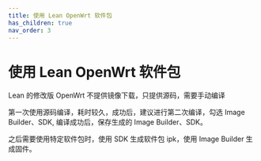 ```yaml
---
title: 使用 Lean OpenWrt 软件包
has_children: true
nav_order: 3
---
```


# 使用 Lean OpenWrt 软件包

Lean 的修改版 OpenWrt 不提供镜像下载，只提供源码，需要手动编译

第一次使用源码编译，耗时较久，成功后，建议进行第二次编译，勾选 Image Builder、SDK, 编译成功后，保存生成的 Image Builder、SDK。

之后需要使用特定软件包时，使用 SDK 生成软件包 ipk，使用 Image Builder 生成固件。

